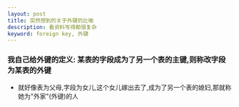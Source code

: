 ```yaml
---
layout: post
title: 突然想到的关于外键的比喻
description: 看资料写得都很复杂
keyword: foreign key, 外键
---
```

### 我自己给外键的定义: 某表的字段成为了另一个表的主键,则称改字段为某表的外键

*  就好像表为父母,字段为女儿,这个女儿嫁出去了,成为了另一个表的媳妇,那就称她为"外家"(外键)的人

